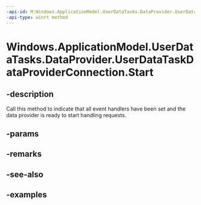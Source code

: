 ```yaml
---
-api-id: M:Windows.ApplicationModel.UserDataTasks.DataProvider.UserDataTaskDataProviderConnection.Start
-api-type: winrt method
---
```


<!-- Method syntax.
public void UserDataTaskDataProviderConnection.Start()
-->

# Windows.ApplicationModel.UserDataTasks.DataProvider.UserDataTaskDataProviderConnection.Start

## -description
Call this method to indicate that all event handlers have been set and the data provider is ready to start handling requests.

## -params

## -remarks

## -see-also

## -examples
